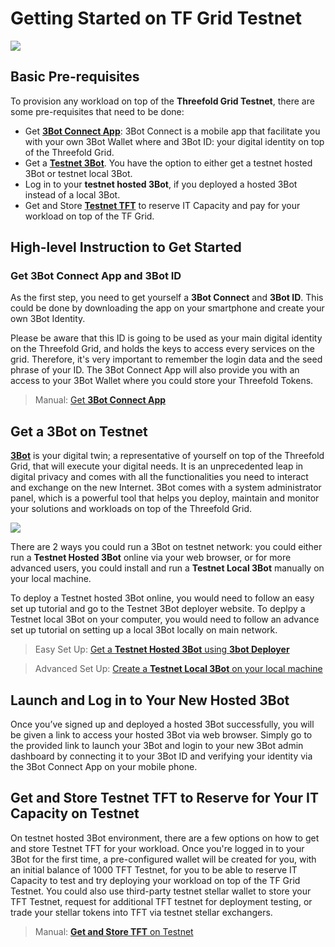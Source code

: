 # Getting Started on TF Grid Testnet

![](get_started_testnet.png)


## Basic Pre-requisites

To provision any workload on top of the __Threefold Grid Testnet__, there are some pre-requisites that need to be done:
- Get [__3Bot Connect App__](mainnet_3botconnect.md): 3Bot Connect is a mobile app that facilitate you with your own 3Bot Wallet where and 3Bot ID: your digital identity on top of the Threefold Grid.
- Get a [__Testnet 3Bot__](testnet_3bot.md). You have the option to either get a testnet hosted 3Bot or testnet local 3Bot.
- Log in to your __testnet hosted 3Bot__, if you deployed a hosted 3Bot instead of a local 3Bot.
- Get and Store [__Testnet TFT__](testnet_gettft.md) to reserve IT Capacity and pay for your workload on top of the TF Grid.


## High-level Instruction to Get Started


### Get 3Bot Connect App and 3Bot ID

As the first step, you need to get yourself a **3Bot Connect** and **3Bot ID**. This could be done by downloading the app on your smartphone and create your own 3Bot Identity. 

Please be aware that this ID is going to be used as your main digital identity on the Threefold Grid, and holds the keys to access every services on the grid. Therefore, it's very important to remember the login data and the seed phrase of your ID. The 3Bot Connect App will also provide you with an access to your 3Bot Wallet where you could store your Threefold Tokens.

> Manual: [Get __3Bot Connect App__](mainnet_3botconnect.md)


## Get a 3Bot on Testnet

[__3Bot__](testnet_3bot.md) is your digital twin; a representative of yourself on top of the Threefold Grid, that will execute your digital needs. It is an unprecedented leap in digital privacy and comes with all the functionalities you need to interact and exchange on the new Internet. 3Bot comes with a system administrator panel, which is a powerful tool that helps you deploy, maintain and monitor your solutions and workloads on top of the Threefold Grid.

![](./img/hosted3bot.png)

There are 2 ways you could run a 3Bot on testnet network: you could either run a __Testnet Hosted 3Bot__ online via your web browser, or for more advanced users, you could install and run a __Testnet Local 3Bot__ manually on your local machine.

To deploy a Testnet hosted 3Bot online, you would need to follow an easy set up tutorial and go to the Testnet 3Bot deployer website. To deplpy a Testnet local 3Bot on your computer, you would need to follow an advance set up tutorial on setting up a local 3Bot locally on main network.

> Easy Set Up: [Get a __Testnet Hosted 3Bot__ using __3bot Deployer__](3bot_deployer.md)

> Advanced Set Up: [Create a __Testnet Local 3Bot__ on your local machine](local_3bot.md)


## Launch and Log in to Your New Hosted 3Bot

Once you’ve signed up and deployed a hosted 3Bot successfully, you will be given a link to access your hosted 3Bot via web browser. Simply go to the provided link to launch your 3Bot and login to your new 3Bot admin dashboard by connecting it to your 3Bot ID and verifying your identity via the 3Bot Connect App on your mobile phone.


## Get and Store Testnet TFT to Reserve for Your IT Capacity on Testnet

On testnet hosted 3Bot environment, there are a few options on how to get and store Testnet TFT for your workload. Once you're logged in to your 3Bot for the first time, a pre-configured wallet will be created for you, with an initial balance of 1000 TFT Testnet, for you to be able to reserve IT Capacity to test and try deploying your workload on top of the TF Grid Testnet. You could also use third-party testnet stellar wallet to store your TFT Testnet, request for additional TFT testnet for deployment testing, or trade your stellar tokens into TFT via testnet stellar exchangers.

> Manual: [__Get and Store TFT__ on Testnet](mainnet_gettft.md)
